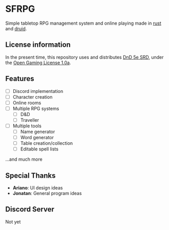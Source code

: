 # SFRPG
Simple tabletop RPG management system and online playing made in [rust](https://github.com/rust-lang) and [druid](https://github.com/linebender/druid).

## License information
In the present time, this repository uses and distributes [DnD 5e SRD](/systems/dnd5e/SRD), under the [Open Gaming License 1.0a](/DND-SRD5-LICENSE).

## Features
- [ ] Discord implementation
- [ ] Character creation
- [ ] Online rooms
- [ ] Multiple RPG systems
    - [ ] D&D
    - [ ] Traveller
- [ ] Multiple tools
    - [ ] Name generator
    - [ ] Word generator
    - [ ] Table creation/collection
    - [ ] Editable spell lists

...and much more

## Special Thanks
- **Ariano**: UI design ideas
- **Jonatan**: General program ideas

## Discord Server
Not yet
